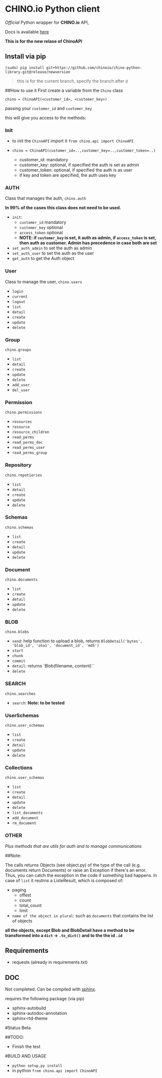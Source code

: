 #  CHINO.io Python client #
*Official* Python wrapper for **CHINO.io** API,

Docs is available [here](https://test.chino.io/documentation/docs)

**This is for the new relase of ChinoAPI**

## Install via pip 
`(sudo) pip install git+https://github.com/chinoio/chino-python-library.git@release/newversion`

> this is for the current branch, specify the branch after `@`

##How to use it
First create a variable from the `Chino` class

`chino = ChinoAPI(<customer_id>, <customer_key>)`

passing your `customer_id` and `customer_key`

this will give you access to the methods:

### Init

- to init the `ChinoAPI` import it `from chino.api import ChinoAPI`
- `chino = ChinoAPI(customer_id=..,customer_key=..,customer_token=..)`
    
    - customer_id: mandatory
    - customer_key: optional, if specified the auth is set as admin
    - customer_token: optional, if specified the auth is as user 
    - if key and token are specified, the auth uses key
    
    
### AUTH
Class that manages the auth, `chino.auth`

**In 99% of the cases this class does not need to be used.**
- `init`:
    - `customer_id` mandatory
    - `customer_key` optional
    - `access_token` optional
    - **NOTE:  if `customer_key` is set, it auth as admin, if `access_token` is set, then auth as customer. Admin has precedence in case both are set**
- `set_auth_admin` to set the auth as admin
- `set_auth_user` to set the auth as the user
- `get_auth` to get the Auth object


### User
Class to manage the user, `chino.users`

- `login`
- `current`
- `logout`
- `list`
- `detail`
- `create`
- `update`
- `delete`

### Group
`chino.groups`

- `list`
- `detail`
- `create`
- `update`
- `delete`
- `add_user`
- `del_user`

### Permission
`chino.permissions`

- `resources`
- `resource`
- `resource_children`
- `read_perms`
- `read_perms_doc`
- `read_perms_user`
- `read_perms_group`

### Repository
`chino.repotiories`

- `list`
- `detail`
- `create`
- `update`
- `delete`

### Schemas
`chino.schemas`

- `list`
- `create`
- `detail`
- `update`
- `delete`

### Document
`chino.documents`

- `list`
- `create`
- `detail`
- `update`
- `delete`


### BLOB
`chino.blobs`

- `send`: help function to upload a blob, returns `BlobDetail('bytes', 'blob_id', 'sha1', 'document_id', 'md5')`
- `start`
- `chunk`
- `commit`
- `detail`: returns `Blob(filename, content)``
- `delete`

### SEARCH
`chino.searches`

- `search`: **Note: to be tested**

### UserSchemas
`chino.user_schemas`

- `list`
- `create`
- `detail`
- `update`
- `delete`

### Collections
`chino.user_schemas`

- `list`
- `create`
- `detail`
- `update`
- `delete`
- `list_documents`
- `add_document`
- `rm_document`


### OTHER
*Plus methods that are utils for auth and to manage communications*

##Note:

The calls returns Objects (see object.py) of the type of the call (e.g. documents return Documents) or raise an Exception if there's an error. Thus, you can catch the exception in the code if something bad happens.
In case of `list` it reutrns a ListeResult, which is composed of:
- paging
    - offest
    - count
    - total_count
    - limit
- `name of the object in plural`: such as `documents` that contains the list of objects

**all the objects, except Blob and BlobDetail have a method to be transformed into a `dict` -> `.to_dict()` and to the the id `.id`**


## Requirements ##
- requests (already in requirements.txt)

## DOC 
Not completed. Can be compiled with [sphinx](sphinx-doc.org). 

requires the following package (via pip)

- sphinx-autobuild
- sphinx-autodoc-annotation
- sphinx-rtd-theme

#Status
Beta

##TODO:
- Finish the test



#BUILD AND USAGE

- `python setup.py install`
-  in python `from chino.api import ChinoAPI`
